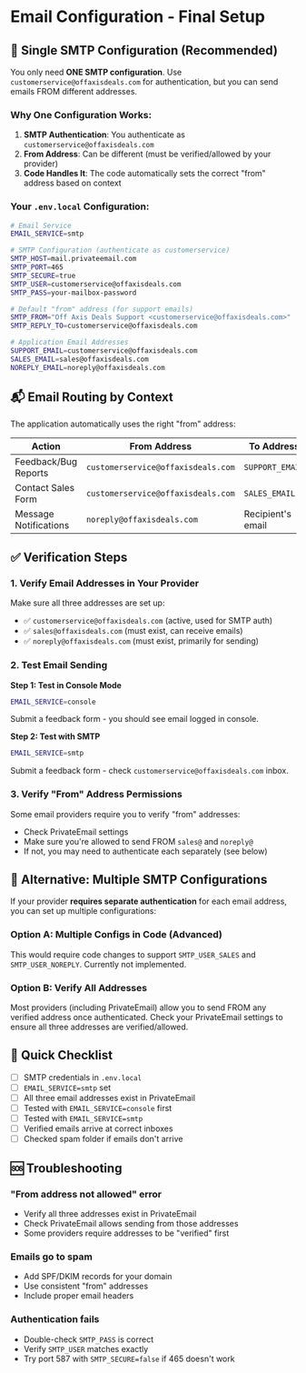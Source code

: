 # Email Configuration - Final Setup

## 📧 Single SMTP Configuration (Recommended)

You only need **ONE SMTP configuration**. Use `customerservice@offaxisdeals.com` for authentication, but you can send emails FROM different addresses.

### Why One Configuration Works:

1. **SMTP Authentication**: You authenticate as `customerservice@offaxisdeals.com`
2. **From Address**: Can be different (must be verified/allowed by your provider)
3. **Code Handles It**: The code automatically sets the correct "from" address based on context

### Your `.env.local` Configuration:

```bash
# Email Service
EMAIL_SERVICE=smtp

# SMTP Configuration (authenticate as customerservice)
SMTP_HOST=mail.privateemail.com
SMTP_PORT=465
SMTP_SECURE=true
SMTP_USER=customerservice@offaxisdeals.com
SMTP_PASS=your-mailbox-password

# Default "from" address (for support emails)
SMTP_FROM="Off Axis Deals Support <customerservice@offaxisdeals.com>"
SMTP_REPLY_TO=customerservice@offaxisdeals.com

# Application Email Addresses
SUPPORT_EMAIL=customerservice@offaxisdeals.com
SALES_EMAIL=sales@offaxisdeals.com
NOREPLY_EMAIL=noreply@offaxisdeals.com
```

## 📬 Email Routing by Context

The application automatically uses the right "from" address:

| Action | From Address | To Address |
|--------|--------------|------------|
| Feedback/Bug Reports | `customerservice@offaxisdeals.com` | `SUPPORT_EMAIL` |
| Contact Sales Form | `customerservice@offaxisdeals.com` | `SALES_EMAIL` |
| Message Notifications | `noreply@offaxisdeals.com` | Recipient's email |

## ✅ Verification Steps

### 1. Verify Email Addresses in Your Provider

Make sure all three addresses are set up:
- ✅ `customerservice@offaxisdeals.com` (active, used for SMTP auth)
- ✅ `sales@offaxisdeals.com` (must exist, can receive emails)
- ✅ `noreply@offaxisdeals.com` (must exist, primarily for sending)

### 2. Test Email Sending

**Step 1: Test in Console Mode**
```bash
EMAIL_SERVICE=console
```
Submit a feedback form - you should see email logged in console.

**Step 2: Test with SMTP**
```bash
EMAIL_SERVICE=smtp
```
Submit a feedback form - check `customerservice@offaxisdeals.com` inbox.

### 3. Verify "From" Address Permissions

Some email providers require you to verify "from" addresses:
- Check PrivateEmail settings
- Make sure you're allowed to send FROM `sales@` and `noreply@`
- If not, you may need to authenticate each separately (see below)

## 🔄 Alternative: Multiple SMTP Configurations

If your provider **requires separate authentication** for each email address, you can set up multiple configurations:

### Option A: Multiple Configs in Code (Advanced)

This would require code changes to support `SMTP_USER_SALES` and `SMTP_USER_NOREPLY`. Currently not implemented.

### Option B: Verify All Addresses

Most providers (including PrivateEmail) allow you to send FROM any verified address once authenticated. Check your PrivateEmail settings to ensure all three addresses are verified/allowed.

## 📝 Quick Checklist

- [ ] SMTP credentials in `.env.local`
- [ ] `EMAIL_SERVICE=smtp` set
- [ ] All three email addresses exist in PrivateEmail
- [ ] Tested with `EMAIL_SERVICE=console` first
- [ ] Tested with `EMAIL_SERVICE=smtp`
- [ ] Verified emails arrive at correct inboxes
- [ ] Checked spam folder if emails don't arrive

## 🆘 Troubleshooting

### "From address not allowed" error
- Verify all three addresses exist in PrivateEmail
- Check PrivateEmail allows sending from those addresses
- Some providers require addresses to be "verified" first

### Emails go to spam
- Add SPF/DKIM records for your domain
- Use consistent "from" addresses
- Include proper email headers

### Authentication fails
- Double-check `SMTP_PASS` is correct
- Verify `SMTP_USER` matches exactly
- Try port 587 with `SMTP_SECURE=false` if 465 doesn't work

